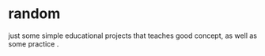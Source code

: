 # random
just some simple educational projects that teaches good concept, as well as some practice .
